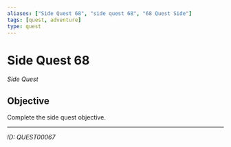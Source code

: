 ```yaml
---
aliases: ["Side Quest 68", "side quest 68", "68 Quest Side"]
tags: [quest, adventure]
type: quest
---
```


# Side Quest 68

*Side Quest*

## Objective
Complete the side quest objective.

---
*ID: QUEST00067*